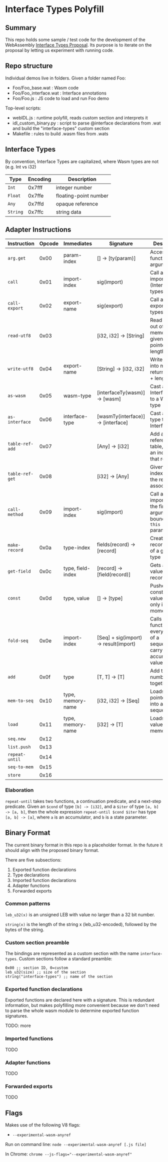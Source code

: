 # Interface Types Polyfill

## Summary

This repo holds some sample / test code for the development of the WebAssembly
[Interface Types Proposal](https://github.com/WebAssembly/webidl-bindings). Its
purpose is to iterate on the proposal by letting us experiment with running
code.

## Repo structure

Individual demos live in folders. Given a folder named Foo:

* Foo/Foo\_base.wat : Wasm code
* Foo/Foo\_interface.wat : Interface annotations
* Foo/Foo.js : JS code to load and run Foo demo

Top-level scripts:

* webIDL.js : runtime polyfill, reads custom section and interprets it
* idl\_custom\_binary.py : script to parse @interface declarations from .wat and
  build the "interface-types" custom section
* Makefile : rules to build .wasm files from .wats

## Interface Types

By convention, Interface Types are capitalized, where Wasm types are not (e.g.
Int vs i32)

Type | Encoding | Description
-----|-------|-------------
`Int` | 0x7fff | integer number
`Float` | 0x7ffe | floating-point number
`Any` | 0x7ffd | opaque reference
`String` | 0x7ffc | string data

## Adapter Instructions

Instruction | Opcode | Immediates | Signature | Description
------------|--------|------------|-----------|-------------
`arg.get` | 0x00 | param-index | [] -> [ty(param)] | Access the function's arguments
`call` | 0x01 | import-index | sig(import) | Call a function import (Interface types)
`call-export` | 0x02 | export-name | sig(export) | Call a function export (Wasm types)
`read-utf8` | 0x03 | | [i32, i32] -> [String] | Read a string out of memory, given a pointer + length
`write-utf8` | 0x04 | export-name | [String] -> [i32, i32] | Write a string into memory, return pointer + length
`as-wasm` | 0x05 | wasm-type | [interfaceTy(wasm)] -> [wasm] | Cast an Interface type to a Wasm type
`as-interface` | 0x06 | interface-type | [wasmTy(interface)] -> [interface] | Cast a Wasm type to an Interface type
`table-ref-add` | 0x07 | | [Any] -> [i32] | Add a reference to a table, returns an index for that reference
`table-ref-get` | 0x08 | | [i32] -> [Any] | Given an index, return the reference associated
`call-method` | 0x09 | import-index | sig(import) | Call a function import, with the first argument bound as the `this` parameter
`make-record` | 0x0a | type-index | fields(record) -> [record] | Creates a record object of a given type
`get-field` | 0x0c | type, field-index | [record] -> [field(record)] | Gets a field value from a record object
`const` | 0x0d | type, value | [] -> [type] | Pushes a constant value. Really only i32 at the moment
`fold-seq` | 0x0e | import-index | [Seq<T>] + sig(import) -> result(import) | Calls a function on every element of a sequence, carrying an accumulator value across
`add` | 0x0f | type | [T, T] -> [T] | Add two numbers together
`mem-to-seq` | 0x10 | type, memory-name | [i32, i32] -> [Seq<T>] | Loads a pointer+length into a sequence
`load` | 0x11 | type, memory-name | [i32] -> [T] | Loads a scalar value from memory
`seq.new` | 0x12
`list.push` | 0x13
`repeat-until` | 0x14
`seq-to-mem` | 0x15
`store` | 0x16

### Elaboration

`repeat-until` takes two functions, a continuation predicate, and a next-step
predicate. Given an `$cond` of type `[b] -> [i32]`, and a `$iter` of type
`[a, b] -> [a, b]`, then the whole expression `repeat-until $cond $iter` has
type `[a, b] -> [a]`, where `a` is an accumulator, and `b` is a state parameter.

## Binary Format

The current binary format in this repo is a placeholder format. In the future it
should align with the proposed binary format.

There are five subsections:

1. Exported function declarations
2. Type declarations
3. Imported function declarations
4. Adapter functions
5. Forwarded exports

### Common patterns

`leb_u32(x)` is an unsigned LEB with value no larger than a 32 bit number.

`string(x)` is the length of the string x (leb_u32-encoded), followed by the
bytes of the string.

### Custom section preamble

The bindings are represented as a custom section with the name
`interface-types`. Custom sections follow a standard preamble:
```
0x00 ;; section ID, 0=custom
leb_u32(size) ;; size of the section
string("interface-types") ;; name of the section
```

### Exported function declarations

Exported functions are declared here with a signature. This is redundant
information, but makes polyfilling more convenient because we don't need to
parse the whole wasm module to determine exported function signatures.

TODO: more

### Imported functions

TODO

### Adapter functions

TODO

### Forwarded exports

TODO

## Flags

Makes use of the following V8 flags:

* `--experimental-wasm-anyref`

Run on command line: `node --experimental-wasm-anyref [.js file]`

In Chrome: `chrome --js-flags="--experimental-wasm-anyref"`

